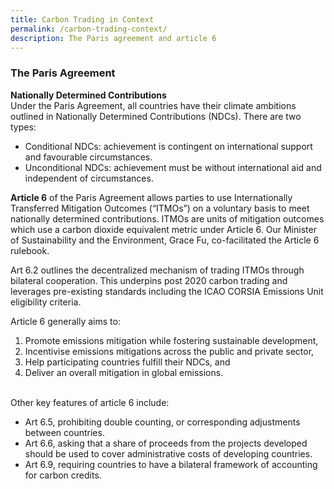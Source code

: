 ```yaml
---
title: Carbon Trading in Context
permalink: /carbon-trading-context/
description: The Paris agreement and article 6
---
```

### The Paris Agreement <br>

**Nationally Determined Contributions** <br>
Under the Paris Agreement, all countries have their climate ambitions outlined in Nationally Determined Contributions (NDCs). There are two types:

* Conditional NDCs: achievement is contingent on international support and favourable circumstances.
* Unconditional NDCs: achievement must be without international aid and independent of circumstances.

**Article 6** of the Paris Agreement allows parties to use Internationally Transferred Mitigation Outcomes (“ITMOs”) on a voluntary basis to meet nationally determined contributions. ITMOs are units of mitigation outcomes which use a carbon dioxide equivalent metric under Article 6. Our Minister of Sustainability and the Environment, Grace Fu, co-facilitated the Article 6 rulebook.

Art 6.2 outlines the decentralized mechanism of trading ITMOs through bilateral cooperation. This underpins post 2020 carbon trading and leverages pre-existing standards including the ICAO CORSIA Emissions Unit eligibility criteria. 

Article 6 generally aims to:
1) Promote emissions mitigation while fostering sustainable development,
2) Incentivise emissions mitigations across the public and private sector,
3) Help participating countries fulfill their NDCs, and
4) Deliver an overall mitigation in global emissions.

<br>
Other key features of article 6 include:

* Art 6.5, prohibiting double counting, or corresponding adjustments between countries.
* Art 6.6, asking that a share of proceeds from the projects developed should be used to cover administrative costs of developing countries.
* Art 6.9, requiring countries to have a bilateral framework of accounting for carbon credits.